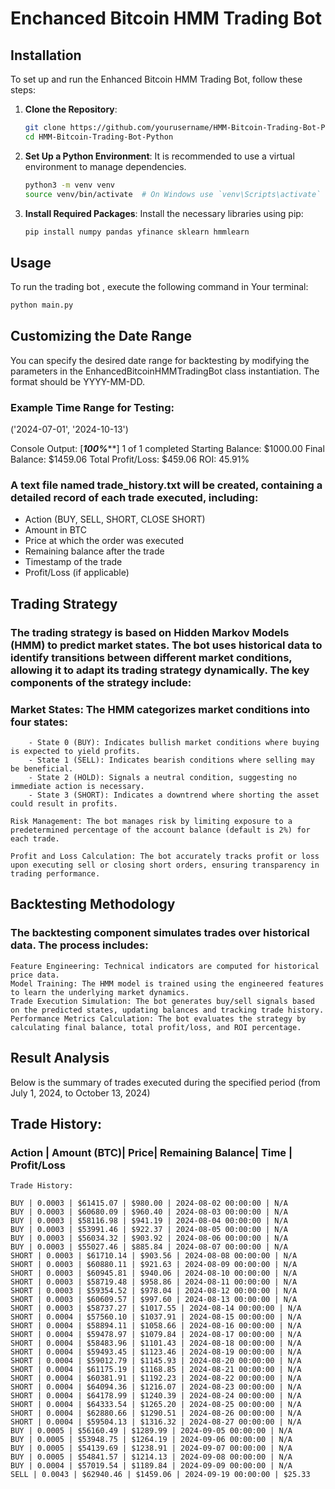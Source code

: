# Enchanced Bitcoin HMM Trading Bot 
## Installation
To set up and run the Enhanced Bitcoin HMM Trading Bot, follow these steps:

1. **Clone the Repository**:
    ```bash
    git clone https://github.com/yourusername/HMM-Bitcoin-Trading-Bot-Python.git
    cd HMM-Bitcoin-Trading-Bot-Python
    ```

2. **Set Up a Python Environment**: It is recommended to use a virtual environment to manage dependencies.
    ```bash
    python3 -m venv venv
    source venv/bin/activate  # On Windows use `venv\Scripts\activate`
    ```

3. **Install Required Packages**: Install the necessary libraries using pip:
    ```bash
    pip install numpy pandas yfinance sklearn hmmlearn
    ```

## Usage 

To run the trading bot , execute the following command in Your terminal: 

``` bash
python main.py
```

## Customizing the Date Range
You can specify the desired date range for backtesting by modifying the parameters in the EnhancedBitcoinHMMTradingBot class instantiation. The format should be YYYY-MM-DD.

### Example Time Range for Testing:
('2024-07-01', '2024-10-13')

Console Output:
[*********************100%***********************]  1 of 1 completed
Starting Balance: $1000.00
Final Balance: $1459.06
Total Profit/Loss: $459.06
ROI: 45.91%


### A text file named trade_history.txt will be created, containing a detailed record of each trade executed, including:
- Action (BUY, SELL, SHORT, CLOSE SHORT)
- Amount in BTC
- Price at which the order was executed
- Remaining balance after the trade
- Timestamp of the trade
- Profit/Loss (if applicable)

## Trading Strategy
### The trading strategy is based on Hidden Markov Models (HMM) to predict market states. The bot uses historical data to identify transitions between different market conditions, allowing it to adapt its trading strategy dynamically. The key components of the strategy include:

### Market States: The HMM categorizes market conditions into four states:
        - State 0 (BUY): Indicates bullish market conditions where buying is expected to yield profits.
        - State 1 (SELL): Indicates bearish conditions where selling may be beneficial.
        - State 2 (HOLD): Signals a neutral condition, suggesting no immediate action is necessary.
        - State 3 (SHORT): Indicates a downtrend where shorting the asset could result in profits.

    Risk Management: The bot manages risk by limiting exposure to a predetermined percentage of the account balance (default is 2%) for each trade.

    Profit and Loss Calculation: The bot accurately tracks profit or loss upon executing sell or closing short orders, ensuring transparency in trading performance.

## Backtesting Methodology
### The backtesting component simulates trades over historical data. The process includes:

    Feature Engineering: Technical indicators are computed for historical price data.
    Model Training: The HMM model is trained using the engineered features to learn the underlying market dynamics.
    Trade Execution Simulation: The bot generates buy/sell signals based on the predicted states, updating balances and tracking trade history.
    Performance Metrics Calculation: The bot evaluates the strategy by calculating final balance, total profit/loss, and ROI percentage.

## Result Analysis
Below is the summary of trades executed during the specified period (from July 1, 2024, to October 13, 2024)

## Trade History:
### Action |	Amount (BTC)| Price| Remaining Balance| Time	| Profit/Loss

```
Trade History:

BUY | 0.0003 | $61415.07 | $980.00 | 2024-08-02 00:00:00 | N/A
BUY | 0.0003 | $60680.09 | $960.40 | 2024-08-03 00:00:00 | N/A
BUY | 0.0003 | $58116.98 | $941.19 | 2024-08-04 00:00:00 | N/A
BUY | 0.0003 | $53991.46 | $922.37 | 2024-08-05 00:00:00 | N/A
BUY | 0.0003 | $56034.32 | $903.92 | 2024-08-06 00:00:00 | N/A
BUY | 0.0003 | $55027.46 | $885.84 | 2024-08-07 00:00:00 | N/A
SHORT | 0.0003 | $61710.14 | $903.56 | 2024-08-08 00:00:00 | N/A
SHORT | 0.0003 | $60880.11 | $921.63 | 2024-08-09 00:00:00 | N/A
SHORT | 0.0003 | $60945.81 | $940.06 | 2024-08-10 00:00:00 | N/A
SHORT | 0.0003 | $58719.48 | $958.86 | 2024-08-11 00:00:00 | N/A
SHORT | 0.0003 | $59354.52 | $978.04 | 2024-08-12 00:00:00 | N/A
SHORT | 0.0003 | $60609.57 | $997.60 | 2024-08-13 00:00:00 | N/A
SHORT | 0.0003 | $58737.27 | $1017.55 | 2024-08-14 00:00:00 | N/A
SHORT | 0.0004 | $57560.10 | $1037.91 | 2024-08-15 00:00:00 | N/A
SHORT | 0.0004 | $58894.11 | $1058.66 | 2024-08-16 00:00:00 | N/A
SHORT | 0.0004 | $59478.97 | $1079.84 | 2024-08-17 00:00:00 | N/A
SHORT | 0.0004 | $58483.96 | $1101.43 | 2024-08-18 00:00:00 | N/A
SHORT | 0.0004 | $59493.45 | $1123.46 | 2024-08-19 00:00:00 | N/A
SHORT | 0.0004 | $59012.79 | $1145.93 | 2024-08-20 00:00:00 | N/A
SHORT | 0.0004 | $61175.19 | $1168.85 | 2024-08-21 00:00:00 | N/A
SHORT | 0.0004 | $60381.91 | $1192.23 | 2024-08-22 00:00:00 | N/A
SHORT | 0.0004 | $64094.36 | $1216.07 | 2024-08-23 00:00:00 | N/A
SHORT | 0.0004 | $64178.99 | $1240.39 | 2024-08-24 00:00:00 | N/A
SHORT | 0.0004 | $64333.54 | $1265.20 | 2024-08-25 00:00:00 | N/A
SHORT | 0.0004 | $62880.66 | $1290.51 | 2024-08-26 00:00:00 | N/A
SHORT | 0.0004 | $59504.13 | $1316.32 | 2024-08-27 00:00:00 | N/A
BUY | 0.0005 | $56160.49 | $1289.99 | 2024-09-05 00:00:00 | N/A
BUY | 0.0005 | $53948.75 | $1264.19 | 2024-09-06 00:00:00 | N/A
BUY | 0.0005 | $54139.69 | $1238.91 | 2024-09-07 00:00:00 | N/A
BUY | 0.0005 | $54841.57 | $1214.13 | 2024-09-08 00:00:00 | N/A
BUY | 0.0004 | $57019.54 | $1189.84 | 2024-09-09 00:00:00 | N/A
SELL | 0.0043 | $62940.46 | $1459.06 | 2024-09-19 00:00:00 | $25.33

```
